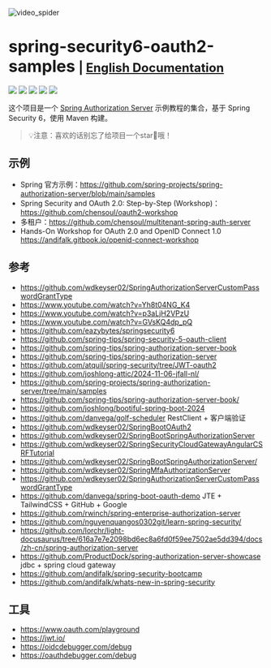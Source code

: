 ![video_spider](https://socialify.git.ci/chensoul/spring-security6-oauth2-samples/image?forks=1&issues=1&language=1&name=1&owner=1&stargazers=1&theme=Light)

# <font size="6p">spring-security6-oauth2-samples</font> <font size="5p">  | [English Documentation](README.md)</font>

<p align="left">
	<a href="https://github.com/chensoul/spring-security6-oauth2-samples/stargazers"><img src="https://img.shields.io/github/stars/chensoul/spring-security6-oauth2-samples?style=flat-square&logo=GitHub"></a>
	<a href="https://github.com/chensoul/spring-security6-oauth2-samples/network/members"><img src="https://img.shields.io/github/forks/chensoul/spring-security6-oauth2-samples?style=flat-square&logo=GitHub"></a>
	<a href="https://github.com/chensoul/spring-security6-oauth2-samples/watchers"><img src="https://img.shields.io/github/watchers/chensoul/spring-security6-oauth2-samples?style=flat-square&logo=GitHub"></a>
	<a href="https://github.com/chensoul/spring-security6-oauth2-samples/issues"><img src="https://img.shields.io/github/issues/chensoul/spring-security6-oauth2-samples.svg?style=flat-square&logo=GitHub"></a>
	<a href="https://github.com/chensoul/spring-security6-oauth2-samples/blob/main/LICENSE"><img src="https://img.shields.io/github/license/chensoul/spring-security6-oauth2-samples.svg?style=flat-square"></a>
</p>

这个项目是一个 [Spring Authorization Server](https://spring.io/projects/spring-authorization-server) 示例教程的集合，基于
Spring Security 6，使用 Maven 构建。

> 💡注意：喜欢的话别忘了给项目一个star🌟哦！

## 示例

- Spring 官方示例：https://github.com/spring-projects/spring-authorization-server/blob/main/samples
- Spring Security and OAuth 2.0: Step-by-Step (Workshop)：https://github.com/chensoul/oauth2-workshop
- 多租户：https://github.com/chensoul/multitenant-spring-auth-server
- Hands-On Workshop for OAuth 2.0 and OpenID Connect 1.0 https://andifalk.gitbook.io/openid-connect-workshop

## 参考

- https://github.com/wdkeyser02/SpringAuthorizationServerCustomPasswordGrantType
- https://www.youtube.com/watch?v=Yh8t04NG_K4
- https://www.youtube.com/watch?v=p3aLjH2VPzU
- https://www.youtube.com/watch?v=GVsKQ4dp_pQ
- https://github.com/eazybytes/springsecurity6
- https://github.com/spring-tips/spring-security-5-oauth-client
- https://github.com/spring-tips/spring-authorization-server-book
- https://github.com/spring-tips/spring-authorization-server
- https://github.com/atquil/spring-security/tree/JWT-oauth2
- https://github.com/joshlong-attic/2024-11-06-jfall-nl/
- https://github.com/spring-projects/spring-authorization-server/tree/main/samples
- https://github.com/spring-tips/spring-authorization-server-book/
- https://github.com/joshlong/bootiful-spring-boot-2024
- https://github.com/danvega/golf-scheduler RestClient + 客户端验证
- https://github.com/wdkeyser02/SpringBootOAuth2
- https://github.com/wdkeyser02/SpringBootSpringAuthorizationServer
- https://github.com/wdkeyser02/SpringSecurityCloudGatewayAngularCSRFTutorial
- https://github.com/wdkeyser02/SpringBootSpringAuthorizationServer/
- https://github.com/wdkeyser02/SpringMfaAuthorizationServer
- https://github.com/wdkeyser02/SpringAuthorizationServerCustomPasswordGrantType
- https://github.com/danvega/spring-boot-oauth-demo JTE + TailwindCSS + GitHub + Google
- https://github.com/rwinch/spring-enterprise-authorization-server
- https://github.com/nguyenquangos0302git/learn-spring-security/
- https://github.com/lorchr/light-docusaurus/tree/616a7e7e2098bd6ec8a6fd0f59ee7502ae5dd394/docs/zh-cn/spring-authorization-server
- https://github.com/ProductDock/spring-authorization-server-showcase jdbc + spring cloud gateway
- https://github.com/andifalk/spring-security-bootcamp
- https://github.com/andifalk/whats-new-in-spring-security


## 工具

- https://www.oauth.com/playground
- https://jwt.io/
- https://oidcdebugger.com/debug
- https://oauthdebugger.com/debug

